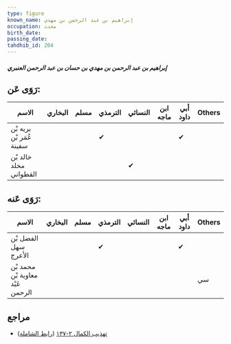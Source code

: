 ```yaml
---
type: figure
known_name: إبراهيم بن عبد الرحمن بن مهدي
occupation: محدث
birth_date:
passing_date:
tahdhib_id: 204
---
```

##### إبراهيم بن عبد الرحمن بن مهدي بن حسان بن عبد الرحمن العنبري

## رَوَى عَن:
| الاسم                    | البخاري | مسلم | الترمذي | النسائي | ابن ماجه | أبي داود | Others |
| ------------------------ | ------- | ---- | ------- | ------- | -------- | -------- | ------ |
| بريه بْن عُمَر بْن سفينة |         |      | ✔       |         |          | ✔        |        |
| خالد بْن مخلد القطواني   |         |      |         | ✔       |          |          |        |
## رَوَى عَنه:
| الاسم                            | البخاري | مسلم | الترمذي | النسائي | ابن ماجه | أبي داود | Others |
| -------------------------------- | ------- | ---- | ------- | ------- | -------- | -------- | ------ |
| الفضل بْن سهل الأعرج             |         |      | ✔       |         |          | ✔        |        |
| محمد بْن معاوية بْن عَبْد الرحمن |         |      |         |         |          |          | سي     |
## مراجع
- [تهذيب الكمال ٢-١٣٧](obsidian://open?vault=Tahdhib-al-Kamal&file=Figures/٢٠٤-إبراهيم%20بن%20عبد%20الرحمن%20بن%20مهدي%20بن%20حسان%20بن%20عبد%20الرحمن%20العنبري) ([رابط الشاملة](https://shamela.ws/book/3722/618))